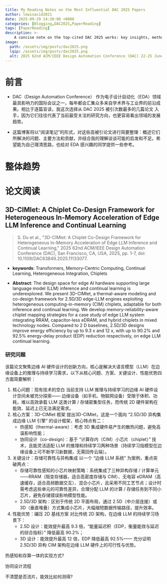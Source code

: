 ```yaml
---
title: My Reading Notes on the Most Influential DAC 2025 Papers
author: lewisacid2021
date: 2025-09-29 14:20:00 +0800
categories: [Blogging,DAC2025,PaperReading]
tags: [PaperReading]
description: >-
    A concise note on the top-cited DAC 2025 works: key insights, methodological advances, and implications for future research in electronic design automation.
image:
  path: /assets/img/posts/dac2025.png
  lqip: /assets/img/posts/dac2025.png
  alt: 2025 62nd ACM/IEEE Design Automation Conference (DAC) 22-25 June 2025
---
```


# 前言

- DAC（Design Automation Conference） 作为电子设计自动化（EDA）领域最具影响力的国际会议之一，每年都会汇集众多来自学术界与工业界的前沿成果。相比于逐篇盲读，我这次选择从 DAC 2025 被引次数最多的几篇论文 入手，因为它们往往代表了当前最受关注的研究方向，也更容易看出领域的发展趋势。

- 这篇博客将以“阅读笔记”的形式，对这些高被引论文进行简要整理：概述它们所解决的问题、主要方法和贡献，并结合我的理解谈谈可能的启发和不足。希望能为自己理清思路，也给对 EDA 感兴趣的同学提供一些参考。


# 整体趋势


# 论文阅读


## 3D-CIMlet: A Chiplet Co-Design Framework for  Heterogeneous In-Memory Acceleration of Edge  LLM Inference and Continual Learning

> S. Du et al., "3D-CIMlet: A Chiplet Co-Design Framework for Heterogeneous In-Memory Acceleration of Edge LLM Inference and Continual Learning," 2025 62nd ACM/IEEE Design Automation Conference (DAC), San Francisco, CA, USA, 2025, pp. 1-7, doi: 10.1109/DAC63849.2025.11133077. 

- **keywords**: 
Transformers, Memory-Centric Computing, Continual Learning, Heterogeneous Integration, Chiplets

- **Abstract**:
The design space for edge AI hardware supporting large language model (LLM) inference and continual learning is underexplored. We present 3D-CIMlet, a thermal-aware modeling and co-design framework for 2.5D/3D edge-LLM engines exploiting heterogeneous computing-in-memory (CIM) chiplets, adaptable for both inference and continual learning. We develop memory-reliability-aware chiplet mapping strategies for a case study of edge LLM system integrating RRAM, capacitor-less eDRAM, and hybrid chiplets in mixed technology nodes. Compared to 2 D baselines, 2.5D/3D designs improve energy efficiency by up to 9.3 x and 12 x, with up to 90.2% and 92.5% energy-delay product (EDP) reduction respectively, on edge LLM continual learning.

### 研究问题

该篇论文聚焦边缘 AI 硬件设计的创新方向，核心是解决大语言模型（LLM）在边缘设备上的推理与持续学习需求，以下从核心问题、方案、关键设计、性能优势四方面简要解析：
1. 核心问题：现有技术的空白
当前支持 LLM 推理与持续学习的边缘 AI 硬件设计空间未被充分探索—— 边缘设备（如手机、物联网设备）受限于体积、功耗，难以高效承载 LLM 这类计算 / 存储密集型任务，而传统 2D 硬件架构在能效、延迟上已无法满足需求。
2. 核心方案：3D-CIMlet 框架
提出3D-CIMlet，这是一个面向 “2.5D/3D 异构集成边缘 LLM 引擎” 的设计框架，核心特点有二：
    - 热感知（thermal-aware）：考虑 3D 集成硬件易产生的散热问题，避免高温影响性能；
    - 协同设计（co-design）：基于 “计算存内（CIM）小芯片（chiplet）” 技术，且能灵活适配 LLM 的推理和持续学习两种场景（持续学习指模型在边缘设备上可不断学习新数据，无需回传云端）。
3. 关键设计：存储可靠性与异构集成
以一个 “边缘 LLM 系统” 为案例，重点突破两点：
    - 存储可靠性感知的小芯片映射策略：系统集成了三种异构存储 / 计算单元 ——RRAM（阻变存储器，适合高密度存储与 CIM）、无电容 eDRAM（高速缓存，适合高频数据交互）、混合小芯片，且采用不同工艺节点；设计时需考虑这些单元的可靠性差异，合理分配 LLM 的计算 / 存储任务到不同小芯片，避免存储错误影响模型性能。
    - 2.5D/3D 架构：区别于传统 2D 平面布局，通过 2.5D（中介层连接）或 3D（垂直堆叠）方式集成小芯片，大幅缩短数据传输路径，提升效率。
4. 性能优势：碾压 2D 基线方案
对比传统 2D 架构，在边缘 LLM 的持续学习场景下：
    - 2.5D 设计：能效提升最高 9.3 倍，“能量延迟积（EDP，衡量能效与延迟的综合指标）” 降低最高 90.2%；
    - 3D 设计：能效提升最高 12 倍，EDP 降低最高 92.5%—— 充分证明 2.5D/3D 异构 CIM 架构在边缘 LLM 硬件上的可行性与优势。

热感知和存算一体的实现方式?

协同设计流程

不清楚是否流片，能效比如何测得?
